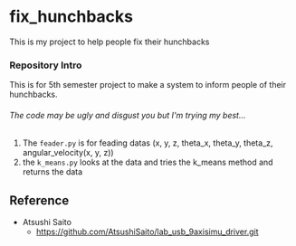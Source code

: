 # fix_hunchbacks
This is my project to help people fix their hunchbacks

### Repository Intro
This is for 5th semester project to make a system to inform people of their hunchbacks.  
###### The code may be ugly and disgust you but I'm trying my best...
1. The ```feader.py``` is for feading datas (x, y, z, theta_x, theta_y, theta_z, angular_velocity(x, y, z))  
2. the ```k_means.py``` looks at the data and tries the k_means method and returns the data

## Reference
- Atsushi Saito
	- https://github.com/AtsushiSaito/lab_usb_9axisimu_driver.git
